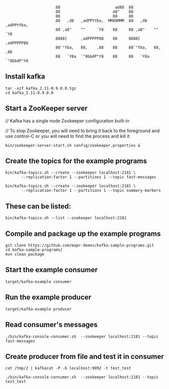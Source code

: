 

``` 
                      88                        ad88  88                     
                      88                       d8"    88                     
                      88                       88     88                     
                      88   ,d8   ,adPPYYba,  MM88MMM  88   ,d8   ,adPPYYba,  
                      88 ,a8"    ""     `Y8    88     88 ,a8"    ""     `Y8  
                      8888[      ,adPPPPP88    88     8888[      ,adPPPPP88  
                      88`"Yba,   88,    ,88    88     88`"Yba,   88,    ,88  
                      88   `Y8a  `"8bbdP"Y8    88     88   `Y8a  `"8bbdP"Y8  
```

## Install kafka
```
tar -xzf kafka_2.11-0.9.0.0.tgz
cd kafka_2.11-0.9.0.0
```

## Start a ZooKeeper server 
// Kafka has a single node Zookeeper configuration built-in

// To stop Zookeeper, you will need to bring it back to the foreground and use control-C or you will need to find the process and kill it
```
bin/zookeeper-server-start.sh config/zookeeper.properties &
```

## Create the topics for the example programs
```
bin/kafka-topics.sh --create --zookeeper localhost:2181 \
       --replication-factor 1 --partitions 1 --topic fast-messages
       
bin/kafka-topics.sh --create --zookeeper localhost:2181 \ 
       --replication-factor 1 --partitions 1 --topic summary-markers
```

## These can be listed:
```
bin/kafka-topics.sh --list --zookeeper localhost:2181
```

## Compile and package up the example programs
```
git clone https://github.com/mapr-demos/kafka-sample-programs.git 
cd kafka-sample-programs/
mvn clean package
```

## Start the example consumer
```
target/kafka-example consumer
```

## Run the example producer
```
target/kafka-example producer
```

## Read consumer's messages
```
./bin/kafka-console-consumer.sh  --zookeeper localhost:2181 --topic fast-messages 
```

## Create producer from file and test it in consumer
```
cat /tmp/2 | kafkacat -P -b localhost:9092 -t test_test

./bin/kafka-console-consumer.sh  --zookeeper localhost:2181 --topic test_test
```
